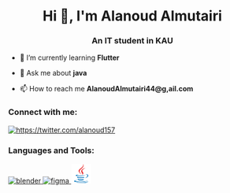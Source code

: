 <h1 align="center">Hi 👋, I'm Alanoud Almutairi</h1>
<h3 align="center">An IT student in KAU</h3>

- 🌱 I’m currently learning **Flutter**

- 💬 Ask me about **java**

- 📫 How to reach me **AlanoudAlmutairi44@g,ail.com**

<h3 align="left">Connect with me:</h3>
<p align="left">
<a href="https://twitter.com/https://twitter.com/alanoud157" target="blank"><img align="center" src="https://raw.githubusercontent.com/rahuldkjain/github-profile-readme-generator/master/src/images/icons/Social/twitter.svg" alt="https://twitter.com/alanoud157" height="30" width="40" /></a>
</p>

<h3 align="left">Languages and Tools:</h3>
<p align="left"> <a href="https://www.blender.org/" target="_blank" rel="noreferrer"> <img src="https://download.blender.org/branding/community/blender_community_badge_white.svg" alt="blender" width="40" height="40"/> </a> <a href="https://www.figma.com/" target="_blank" rel="noreferrer"> <img src="https://www.vectorlogo.zone/logos/figma/figma-icon.svg" alt="figma" width="40" height="40"/> </a> <a href="https://www.java.com" target="_blank" rel="noreferrer"> <img src="https://raw.githubusercontent.com/devicons/devicon/master/icons/java/java-original.svg" alt="java" width="40" height="40"/> </a> </p>

